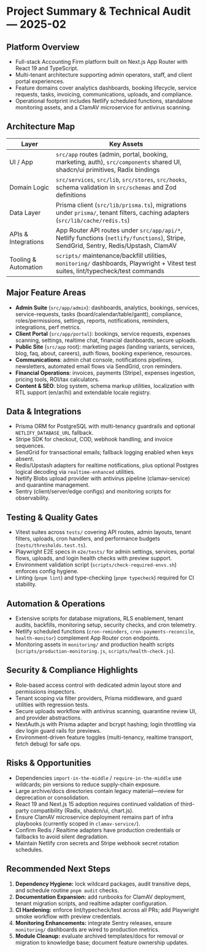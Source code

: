 # Project Summary & Technical Audit — 2025-02

## Platform Overview
- Full-stack Accounting Firm platform built on Next.js App Router with React 19 and TypeScript.
- Multi-tenant architecture supporting admin operators, staff, and client portal experiences.
- Feature domains cover analytics dashboards, booking lifecycle, service requests, tasks, invoicing, communications, uploads, and compliance.
- Operational footprint includes Netlify scheduled functions, standalone monitoring assets, and a ClamAV microservice for antivirus scanning.

## Architecture Map
| Layer | Key Assets |
|-------|------------|
| UI / App | `src/app` routes (admin, portal, booking, marketing, auth), `src/components` shared UI, shadcn/ui primitives, Radix bindings |
| Domain Logic | `src/services`, `src/lib`, `src/stores`, `src/hooks`, schema validation in `src/schemas` and Zod definitions |
| Data Layer | Prisma client (`src/lib/prisma.ts`), migrations under `prisma/`, tenant filters, caching adapters (`src/lib/cache/redis.ts`) |
| APIs & Integrations | App Router API routes under `src/app/api/*`, Netlify functions (`netlify/functions`), Stripe, SendGrid, Sentry, Redis/Upstash, ClamAV |
| Tooling & Automation | `scripts/` maintenance/backfill utilities, `monitoring/` dashboards, Playwright + Vitest test suites, lint/typecheck/test commands |

## Major Feature Areas
- **Admin Suite** (`src/app/admin`): dashboards, analytics, bookings, services, service-requests, tasks (board/calendar/table/gantt), compliance, roles/permissions, settings, reports, notifications, reminders, integrations, perf metrics.
- **Client Portal** (`src/app/portal`): bookings, service requests, expenses scanning, settings, realtime chat, financial dashboards, secure uploads.
- **Public Site** (`src/app` root): marketing pages (landing variants, services, blog, faq, about, careers), auth flows, booking experience, resources.
- **Communications**: admin chat console, notifications pipelines, newsletters, automated email flows via SendGrid, cron reminders.
- **Financial Operations**: invoices, payments (Stripe), expenses ingestion, pricing tools, ROI/tax calculators.
- **Content & SEO**: blog system, schema markup utilities, localization with RTL support (en/ar/hi) and extendable locale registry.

## Data & Integrations
- Prisma ORM for PostgreSQL with multi-tenancy guardrails and optional `NETLIFY_DATABASE_URL` fallback.
- Stripe SDK for checkout, COD, webhook handling, and invoice sequences.
- SendGrid for transactional emails; fallback logging enabled when keys absent.
- Redis/Upstash adapters for realtime notifications, plus optional Postgres logical decoding via `realtime-enhanced` utilities.
- Netlify Blobs upload provider with antivirus pipeline (clamav-service) and quarantine management.
- Sentry (client/server/edge configs) and monitoring scripts for observability.

## Testing & Quality Gates
- Vitest suites across `tests/` covering API routes, admin layouts, tenant filters, uploads, cron handlers, and performance budgets (`tests/thresholds.test.ts`).
- Playwright E2E specs in `e2e/tests/` for admin settings, services, portal flows, uploads, and login health checks with preview support.
- Environment validation script (`scripts/check-required-envs.sh`) enforces config hygiene.
- Linting (`pnpm lint`) and type-checking (`pnpm typecheck`) required for CI stability.

## Automation & Operations
- Extensive scripts for database migrations, RLS enablement, tenant audits, backfills, monitoring setup, security checks, and cron telemetry.
- Netlify scheduled functions (`cron-reminders`, `cron-payments-reconcile`, `health-monitor`) complement App Router cron endpoints.
- Monitoring assets in `monitoring/` and production health scripts (`scripts/production-monitoring.js`, `scripts/health-check.js`).

## Security & Compliance Highlights
- Role-based access control with dedicated admin layout store and permissions inspectors.
- Tenant scoping via filter providers, Prisma middleware, and guard utilities with regression tests.
- Secure uploads workflow with antivirus scanning, quarantine review UI, and provider abstractions.
- NextAuth.js with Prisma adapter and bcrypt hashing; login throttling via dev login guard rails for previews.
- Environment-driven feature toggles (multi-tenancy, realtime transport, fetch debug) for safe ops.

## Risks & Opportunities
- Dependencies `import-in-the-middle` / `require-in-the-middle` use wildcards; pin versions to reduce supply-chain exposure.
- Large archive/docs directories contain legacy material—review for deprecation or consolidation.
- React 19 and Next.js 15 adoption requires continued validation of third-party compatibility (Radix, shadcn/ui, chart.js).
- Ensure ClamAV microservice deployment remains part of infra playbooks (currently scoped in `clamav-service/`).
- Confirm Redis / Realtime adapters have production credentials or fallbacks to avoid silent degradation.
- Maintain Netlify cron secrets and Stripe webhook secret rotation schedules.

## Recommended Next Steps
1. **Dependency Hygiene:** lock wildcard packages, audit transitive deps, and schedule routine `pnpm audit` checks.
2. **Documentation Expansion:** add runbooks for ClamAV deployment, tenant migration scripts, and realtime adapter configuration.
3. **CI Hardening:** enforce lint/typecheck/test across all PRs; add Playwright smoke workflow with preview credentials.
4. **Monitoring Enhancements:** integrate Sentry releases, ensure `monitoring/` dashboards are wired to production metrics.
5. **Module Cleanup:** evaluate archived templates/docs for removal or migration to knowledge base; document feature ownership updates.
